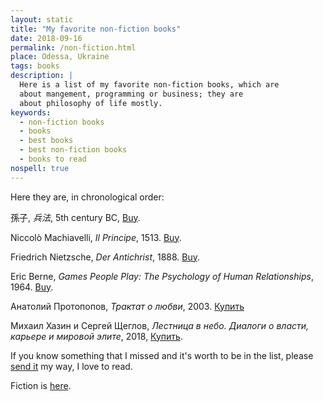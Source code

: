 ```yaml
---
layout: static
title: "My favorite non-fiction books"
date: 2018-09-16
permalink: /non-fiction.html
place: Odessa, Ukraine
tags: books
description: |
  Here is a list of my favorite non-fiction books, which are
  about mangement, programming or business; they are
  about philosophy of life mostly.
keywords:
  - non-fiction books
  - books
  - best books
  - best non-fiction books
  - books to read
nospell: true
---
```


Here they are, in chronological order:

孫子, _兵法_, 5th century BC,
[Buy](http://amzn.to/2y8hu3O).

Niccolò Machiavelli, _Il Principe_, 1513.
[Buy](http://amzn.to/2xeLKtt).

Friedrich Nietzsche, _Der Antichrist_, 1888.
[Buy](http://amzn.to/2xeFnX2).

Eric Berne, _Games People Play: The Psychology of Human Relationships_, 1964.
[Buy](http://amzn.to/2fixqLX).

Анатолий Протопопов, _Трактат о любви_, 2003.
[Купить](https://www.litres.ru/anatoliy-protopopov/traktat-o-lubvi/)

Михаил Хазин и Сергей Щеглов,
_Лестница в небо. Диалоги о власти, карьере и мировой элите_,
2018, [Купить](https://www.ozon.ru/context/detail/id/144301832/).

If you know something that I missed and it's worth to be in the list,
please [send it](mailto:non-fiction@yegor256.com) my way, I love to read.

Fiction is [here](/fiction.html).
